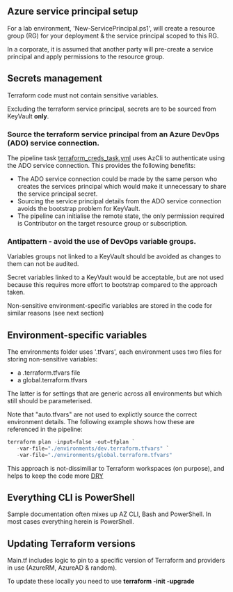 ## Azure service principal setup

For a lab environment, 'New-ServicePrincipal.ps1', will create a resource group (RG) for your deployment & the service principal scoped to this RG.

In a corporate, it is assumed that another party will pre-create a service principal and apply permissions to the resource group.

## Secrets management

Terraform code must not contain sensitive variables.

Excluding the terraform service principal, secrets are to be sourced from KeyVault **only**.  

### Source the terraform service principal from an Azure DevOps (ADO) service connection.

The pipeline task [terraform_creds_task.yml](/pipelines/tasks/terraform_creds_task.yml) uses AzCli to authenticate using the ADO service connection.  This provides the following benefits:

* The ADO service connection could be made by the same person who creates the services principal which would make it unnecessary to share the service principal secret.
* Sourcing the service principal details from the ADO service connection avoids the bootstrap problem for KeyVault.
* The pipeline can initialise the remote state, the only permission required is Contributor on the target resource group or subscription.

### Antipattern - avoid the use of DevOps variable groups.

Variables groups not linked to a KeyVault should be avoided as changes to them can not be audited.

Secret variables linked to a KeyVault would be acceptable, but are not used because this requires more effort to bootstrap compared to the approach taken.

Non-sensitive environment-specific variables are stored in the code for similar reasons (see next section)

## Environment-specific variables

The environments folder uses '.tfvars', each environment uses two files for storing non-sensitive variables:
* a <env>.terraform.tfvars file
* a global.terraform.tfvars

The latter is for settings that are generic across all environments but which still should be parameterised.

Note that "auto.tfvars" are not used to explictly source the correct environment details.  The following example shows how these are referenced in the pipeline:

```PowerShell
terraform plan -input=false -out=tfplan `
   -var-file="./environments/dev.terraform.tfvars" `
   -var-file="./environments/global.terraform.tfvars"
```

This approach is not-dissimiliar to Terraform workspaces (on purpose), and helps to keep the code more [DRY](https://en.wikipedia.org/wiki/Don%27t_repeat_yourself)

## Everything CLI is PowerShell

Sample documentation often mixes up AZ CLI, Bash and PowerShell.  In most cases everything herein is PowerShell.

## Updating Terraform versions

Main.tf includes logic to pin to a specific version of Terraform and providers in use (AzureRM, AzureAD & random).

To update these locally you need to use **terraform -init -upgrade**